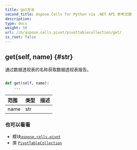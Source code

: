 ```yaml
---
title: get方法
second_title: Aspose.Cells for Python via .NET API 参考文献
description:
type: docs
weight: 50
url: /zh/aspose.cells.pivot/pivottablecollection/get/
is_root: false
---
```

##  get(self, name) {#str}
通过数据透视表的名称获取数据透视表报告。



```python

def get(self, name):
    ...
```


|范围|类型|描述|
| :- | :- | :- |
| name | str |  |



### 也可以看看
* 模块[`aspose.cells.pivot`](../../)
* 类 [`PivotTableCollection`](/cells/python-net/zh/aspose.cells.pivot/pivottablecollection)
